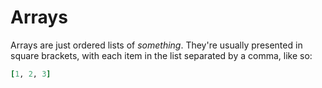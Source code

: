 # Arrays

Arrays are just ordered lists of *something*. They're usually presented in square brackets, with each item in the list separated by a comma, like so:

``` ruby
[1, 2, 3]
```
